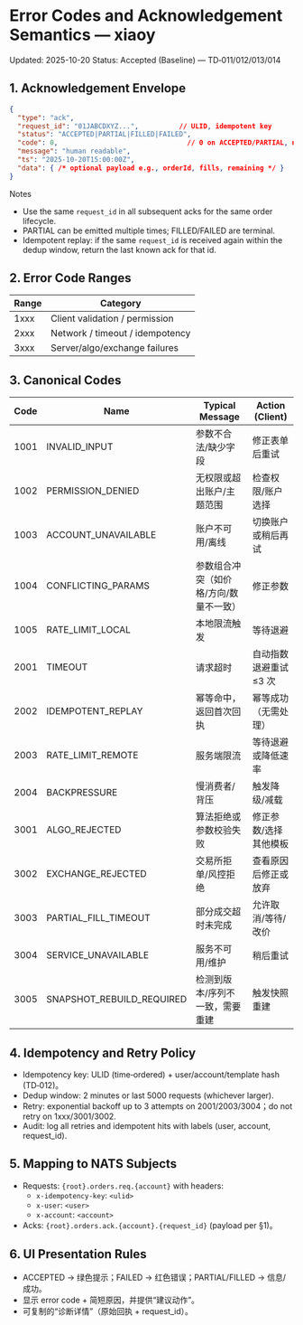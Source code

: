 # Error Codes and Acknowledgement Semantics — xiaoy

Updated: 2025-10-20
Status: Accepted (Baseline) — TD‑011/012/013/014

## 1. Acknowledgement Envelope

```json
{
  "type": "ack",
  "request_id": "01JABCDXYZ...",          // ULID, idempotent key
  "status": "ACCEPTED|PARTIAL|FILLED|FAILED",
  "code": 0,                                // 0 on ACCEPTED/PARTIAL, non‑zero on FAILED
  "message": "human readable",
  "ts": "2025-10-20T15:00:00Z",
  "data": { /* optional payload e.g., orderId, fills, remaining */ }
}
```

Notes
- Use the same `request_id` in all subsequent acks for the same order lifecycle.
- PARTIAL can be emitted multiple times; FILLED/FAILED are terminal.
- Idempotent replay: if the same `request_id` is received again within the dedup window, return the last known ack for that id.

## 2. Error Code Ranges

| Range | Category                          |
| ----- | ---------------------------------- |
| 1xxx  | Client validation / permission     |
| 2xxx  | Network / timeout / idempotency    |
| 3xxx  | Server/algo/exchange failures      |

## 3. Canonical Codes

| Code | Name                        | Typical Message                          | Action (Client)          |
| ---- | --------------------------- | ---------------------------------------- | ------------------------ |
| 1001 | INVALID_INPUT               | 参数不合法/缺少字段                      | 修正表单后重试           |
| 1002 | PERMISSION_DENIED           | 无权限或超出账户/主题范围                | 检查权限/账户选择        |
| 1003 | ACCOUNT_UNAVAILABLE         | 账户不可用/离线                          | 切换账户或稍后再试       |
| 1004 | CONFLICTING_PARAMS          | 参数组合冲突（如价格/方向/数量不一致）   | 修正参数                 |
| 1005 | RATE_LIMIT_LOCAL            | 本地限流触发                              | 等待退避                 |
| 2001 | TIMEOUT                     | 请求超时                                  | 自动指数退避重试 ≤3 次  |
| 2002 | IDEMPOTENT_REPLAY           | 幂等命中，返回首次回执                    | 幂等成功（无需处理）     |
| 2003 | RATE_LIMIT_REMOTE           | 服务端限流                                | 等待退避或降低速率       |
| 2004 | BACKPRESSURE                | 慢消费者/背压                              | 触发降级/减载            |
| 3001 | ALGO_REJECTED               | 算法拒绝或参数校验失败                    | 修正参数/选择其他模板    |
| 3002 | EXCHANGE_REJECTED           | 交易所拒单/风控拒绝                        | 查看原因后修正或放弃     |
| 3003 | PARTIAL_FILL_TIMEOUT        | 部分成交超时未完成                        | 允许取消/等待/改价       |
| 3004 | SERVICE_UNAVAILABLE         | 服务不可用/维护                            | 稍后重试                 |
| 3005 | SNAPSHOT_REBUILD_REQUIRED   | 检测到版本/序列不一致，需要重建            | 触发快照重建             |

## 4. Idempotency and Retry Policy

- Idempotency key: ULID (time‑ordered) + user/account/template hash (TD‑012)。
- Dedup window: 2 minutes or last 5000 requests (whichever larger).
- Retry: exponential backoff up to 3 attempts on 2001/2003/3004；do not retry on 1xxx/3001/3002.
- Audit: log all retries and idempotent hits with labels (user, account, request_id).

## 5. Mapping to NATS Subjects

- Requests: `{root}.orders.req.{account}` with headers:
  - `x-idempotency-key`: `<ulid>`
  - `x-user`: `<user>`
  - `x-account`: `<account>`
- Acks: `{root}.orders.ack.{account}.{request_id}` (payload per §1)。

## 6. UI Presentation Rules

- ACCEPTED → 绿色提示；FAILED → 红色错误；PARTIAL/FILLED → 信息/成功。
- 显示 error code + 简短原因，并提供“建议动作”。
- 可复制的“诊断详情”（原始回执 + request_id）。

